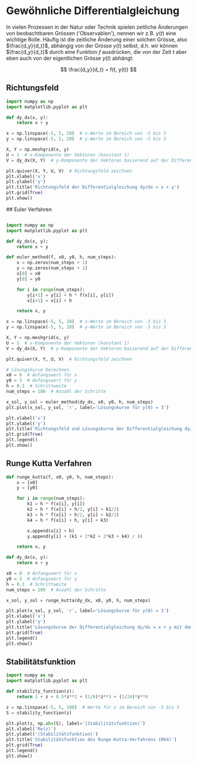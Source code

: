 # Gewöhnliche Differentialgleichung
In vielen Prozessen in der Natur oder Technik spielen zeitliche Änderungen von beobachtbaren Grössen ('Observablen'), nennen wir z.B. $y(t)$ eine wichtige Rolle. Häufig ist die zeitliche Änderung einer solchen Grösse, also $\frac{d_y}{d_t}$, abhängig von der Grösse $y(t)$ selbst, d.h. wir können $\frac{d_y}{d_t}$ durch eine Funktion $f$ ausdrücken, die von der Zeit $t$ aber eben auch von der eigentlichen Grösse $y(t)$ abhängt:

$$
\frac{d_y}{d_t}
= f(t, y(t))
$$


## Richtungsfeld

```python
import numpy as np
import matplotlib.pyplot as plt

def dy_dx(x, y):
    return x + y

x = np.linspace(-5, 5, 20)  # x-Werte im Bereich von -5 bis 5
y = np.linspace(-5, 5, 20)  # y-Werte im Bereich von -5 bis 5

X, Y = np.meshgrid(x, y)
U = 1  # x-Komponente der Vektoren (konstant 1)
V = dy_dx(X, Y)  # y-Komponente der Vektoren basierend auf der Differentialgleichung

plt.quiver(X, Y, U, V)  # Richtungsfeld zeichnen
plt.xlabel('x')
plt.ylabel('y')
plt.title('Richtungsfeld der Differentialgleichung dy/dx = x + y')
plt.grid(True)
plt.show()
```

## Euler Verfahren
```python

import numpy as np
import matplotlib.pyplot as plt

def dy_dx(x, y):
    return x + y

def euler_method(f, x0, y0, h, num_steps):
    x = np.zeros(num_steps + 1)
    y = np.zeros(num_steps + 1)
    x[0] = x0
    y[0] = y0

    for i in range(num_steps):
        y[i+1] = y[i] + h * f(x[i], y[i])
        x[i+1] = x[i] + h

    return x, y

x = np.linspace(-5, 5, 20)  # x-Werte im Bereich von -5 bis 5
y = np.linspace(-5, 5, 20)  # y-Werte im Bereich von -5 bis 5

X, Y = np.meshgrid(x, y)
U = 1  # x-Komponente der Vektoren (konstant 1)
V = dy_dx(X, Y)  # y-Komponente der Vektoren basierend auf der Differentialgleichung

plt.quiver(X, Y, U, V)  # Richtungsfeld zeichnen

# Lösungskurve berechnen
x0 = 0  # Anfangswert für x
y0 = 3  # Anfangswert für y
h = 0.1  # Schrittweite
num_steps = 100  # Anzahl der Schritte

x_sol, y_sol = euler_method(dy_dx, x0, y0, h, num_steps)
plt.plot(x_sol, y_sol, 'r', label='Lösungskurve für y(0) = 3')

plt.xlabel('x')
plt.ylabel('y')
plt.title('Richtungsfeld und Lösungskurve der Differentialgleichung dy/dx = x + y')
plt.grid(True)
plt.legend()
plt.show()
```

## Runge Kutta Verfahren

```python
def runge_kutta(f, x0, y0, h, num_steps):
    x = [x0]
    y = [y0]

    for i in range(num_steps):
        k1 = h * f(x[i], y[i])
        k2 = h * f(x[i] + h/2, y[i] + k1/2)
        k3 = h * f(x[i] + h/2, y[i] + k2/2)
        k4 = h * f(x[i] + h, y[i] + k3)

        x.append(x[i] + h)
        y.append(y[i] + (k1 + 2*k2 + 2*k3 + k4) / 6)

    return x, y

def dy_dx(x, y):
    return x + y

x0 = 0  # Anfangswert für x
y0 = 3  # Anfangswert für y
h = 0.1  # Schrittweite
num_steps = 100  # Anzahl der Schritte

x_sol, y_sol = runge_kutta(dy_dx, x0, y0, h, num_steps)

plt.plot(x_sol, y_sol, 'r', label='Lösungskurve für y(0) = 3')
plt.xlabel('x')
plt.ylabel('y')
plt.title('Lösungskurve der Differentialgleichung dy/dx = x + y mit dem Runge-Kutta-Verfahren')
plt.grid(True)
plt.legend()
plt.show()
```


## Stabilitätsfunktion

```python
import numpy as np
import matplotlib.pyplot as plt

def stability_function(z):
    return 1 + z + 0.5*z**2 + (1/6)*z**3 + (1/24)*z**4

z = np.linspace(-5, 5, 100)  # Werte für z im Bereich von -5 bis 5
S = stability_function(z)

plt.plot(z, np.abs(S), label='|Stabilitätsfunktion|')
plt.xlabel('Re(z)')
plt.ylabel('|Stabilitätsfunktion|')
plt.title('Stabilitätsfunktion des Runge-Kutta-Verfahrens (RK4)')
plt.grid(True)
plt.legend()
plt.show()
```